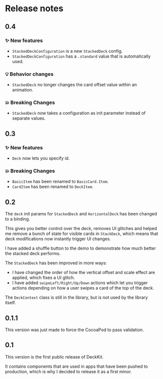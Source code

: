 # Release notes


## 0.4

### ✨ New features

* `StackedDeckConfiguration` is a new `StackedDeck` config.
* `StackedDeckConfiguration` has a `.standard` value that is automatically used.

### 💡 Behavior changes

* `StackedDeck` no longer changes the card offset value within an animation.

### 💥 Breaking Changes

* `StackedDeck` now takes a configuration as init parameter instead of separate values.


## 0.3

### ✨ New features

* `Deck` now lets you specify id.

### 💥 Breaking Changes

* `BasicItem` has been renamed to `BasicCard.Item`.
* `CardItem` has been renamed to `DeckItem`.



## 0.2

The `deck` init params for `StackedDeck` and `HorizontalDeck` has been changed to a binding.

This gives you better control over the deck, removes UI glitches and helped me remove a bunch of state for visible cards in `StackDeck`, which means that deck modifications now instantly trigger UI changes. 

I have added a shuffle button to the demo to demonstrate how much better the stacked deck performs.

The `StackedDeck` has been improved in more ways:

* I have changed the order of how the vertical offset and scale effect are applied, which fixes a UI glitch.
* I have added `swipeLeft/Right/Up/Down` actions which let you trigger actions depending on how a user swipes a card of the top of the deck.

The `DeckContext` class is still in the library, but is not used by the library itself.



## 0.1.1

This version was just made to force the CocoaPod to pass validation. 



## 0.1

This version is the first public release of DeckKit. 

It contains components that are used in apps that have been pushed to production, which is why I decided to release it as a first minor.
